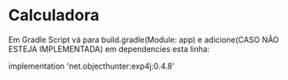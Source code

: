 # Calculadora

Em Gradle Script vá para build.gradle(Module: app) e adicione(CASO NÃO ESTEJA IMPLEMENTADA) em  dependencies esta linha:


implementation 'net.objecthunter:exp4j:0.4.8'
